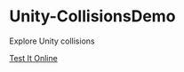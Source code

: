 # Unity-CollisionsDemo
Explore Unity collisions

[Test It Online](https://kevincastejon.github.io/Unity-CollisionsDemo/)

